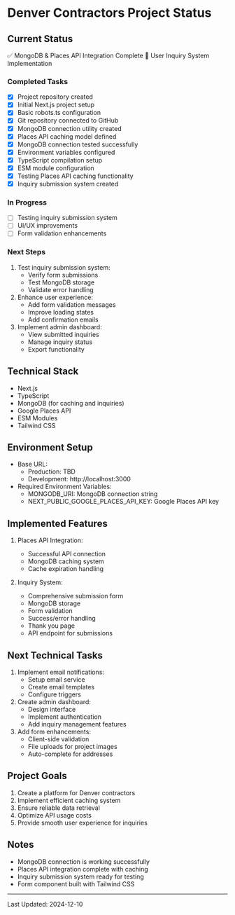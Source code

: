 # Denver Contractors Project Status

## Current Status
✅ MongoDB & Places API Integration Complete
🔄 User Inquiry System Implementation

### Completed Tasks
- [x] Project repository created
- [x] Initial Next.js project setup
- [x] Basic robots.ts configuration
- [x] Git repository connected to GitHub
- [x] MongoDB connection utility created
- [x] Places API caching model defined
- [x] MongoDB connection tested successfully
- [x] Environment variables configured
- [x] TypeScript compilation setup
- [x] ESM module configuration
- [x] Testing Places API caching functionality
- [x] Inquiry submission system created

### In Progress
- [ ] Testing inquiry submission system
- [ ] UI/UX improvements
- [ ] Form validation enhancements

### Next Steps
1. Test inquiry submission system:
   - Verify form submissions
   - Test MongoDB storage
   - Validate error handling
2. Enhance user experience:
   - Add form validation messages
   - Improve loading states
   - Add confirmation emails
3. Implement admin dashboard:
   - View submitted inquiries
   - Manage inquiry status
   - Export functionality

## Technical Stack
- Next.js
- TypeScript
- MongoDB (for caching and inquiries)
- Google Places API
- ESM Modules
- Tailwind CSS

## Environment Setup
- Base URL: 
  - Production: TBD
  - Development: http://localhost:3000
- Required Environment Variables:
  - MONGODB_URI: MongoDB connection string
  - NEXT_PUBLIC_GOOGLE_PLACES_API_KEY: Google Places API key

## Implemented Features
1. Places API Integration:
   - Successful API connection
   - MongoDB caching system
   - Cache expiration handling

2. Inquiry System:
   - Comprehensive submission form
   - MongoDB storage
   - Form validation
   - Success/error handling
   - Thank you page
   - API endpoint for submissions

## Next Technical Tasks
1. Implement email notifications:
   - Setup email service
   - Create email templates
   - Configure triggers
2. Create admin dashboard:
   - Design interface
   - Implement authentication
   - Add inquiry management features
3. Add form enhancements:
   - Client-side validation
   - File uploads for project images
   - Auto-complete for addresses

## Project Goals
1. Create a platform for Denver contractors
2. Implement efficient caching system
3. Ensure reliable data retrieval
4. Optimize API usage costs
5. Provide smooth user experience for inquiries

## Notes
- MongoDB connection is working successfully
- Places API integration complete with caching
- Inquiry submission system ready for testing
- Form component built with Tailwind CSS

---
Last Updated: 2024-12-10